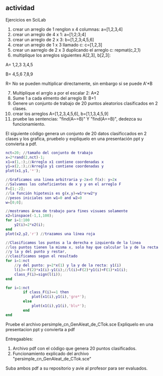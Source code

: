 ## actividad 

Ejercicios en SciLab

1. crear un arreglo de 1 renglon x 4 columnas: a=[1,2,3,4]
2. crear un arreglo de 4 x 1: a=[1;2;3;4]
3. crear un arreglo de 2 x 3: b=[1,2,3;4,5,6]
4. crear un arreglo de 1 x 3 llamado c: c=[1,2,3]
5. crear un aarreglo de 2 x 3 duplicando el arreglo c: repmat(c,2,1)
6. multiplique los arreglos siguientes A[2,3], b[2,3]:

A=
1,2,3
3,4,5

B=
4,5,6
7,8,9

R= No se pueden multiplicar directamente, sin embargo si se puede A'*B

7. Multiplique el arrglo a por el escalar 2: A*2
8. Sume 1 a cada elmento del arreglo B: B+1
9. Genere un conjunto de trabajo de 20 puntos aleatorios clasificados en 2 clases.
10. crear los arreglos A=[1,2,3,4,5,6], b=[1,1,3,4,5,9]
11. pruebe las sentencias: "find(A~=B)" Y "find(A==B)", dedezca su funcionamiento.

El siguiente código genera un conjunto de 20 datos clasificcados en 2 clases y los grafica, pruebelo y expliquelo en una presentación ppt y convierta a pdf. 
```m
nct=20; //tamaño del conjunto de trabajo
x=2*rand(2,nct)-1;
x1=x(1,:);//Arreglo x1 contiene coordenadas x
y1=x(2,:);//Arreglo y1 contiene coordenadas y
plot(x1,y1,'*');

//Graficamos una linea arbitraria y-2x=0 f(x): y=2x
//Salvamos los coheficientes de x y y en el arreglo F
F=[1;-2];
//la función hipotesis es g(x,y)=w1*x+w2*y 
//pesos iniciales son w1=0 and w2=0
w=[0;0];

//mostramos área de trabajo para fines visuaes solamente
x2=linspace(-1,1,100);
for i=1:100
    y2(i)=2*x2(i);
end
plot(x2,y2,'r') //trazamos una línea roja

//Clasificamos los puntos a la derecha e izquierda de la linea
//los puntos tienen la misma x, solo hay que calcular la y de la recta
//y la y del punto y restar,
//clasificamos segun el resultado
for i=1:nct
    //y del punto: y=2*x(1) y la y de la recta: y1(i)
    l(i)=-F(2)*x1(i)-y1(i);//l(i)=F(2)*y1(i)+F(1)*x1(i);
    class_F(i)=sign(l(i));  
end

for i=1:nct
        if class_F(i)==1 then
            plot(x1(i),y1(i),'gre*');
        else
            plot(x1(i),y1(i),'blu*');    
        end
end
```

Pruebe el archivo persimple_cn_GenAleat_de_CTok.sce
Expliquelo en una presentacion ppt y convierta a pdf

Entregaables:
1. Archivo pdf con el código que genera 20 puntos clasificados.
2. Funcionamiento explicado del archivo "persimple_cn_GenAleat_de_CTok.sce"

Suba ambos pdf a su repositorio y avie al profesor para ser evaluados.